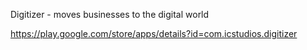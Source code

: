 Digitizer - moves businesses to the digital world

https://play.google.com/store/apps/details?id=com.icstudios.digitizer
